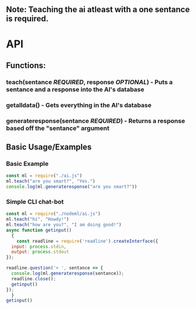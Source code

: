 ## Note: Teaching the ai atleast with a one sentance is required.
# API
## Functions:
### teach(sentance ***REQUIRED***, response ***OPTIONAL***) - Puts a sentance and a response into the AI's database
### getalldata() - Gets everything in the AI's database
### generateresponse(sentance ***REQUIRED***) - Returns a response based off the "sentance" argument
## Basic Usage/Examples
### Basic Example
```js
const ml = require("./ai.js")
ml.teach("are you smart?", "Yes.")
console.log(ml.generateresponse("are you smart?"))
```
### Simple CLI chat-bot
```js
const ml = require("./nodeml/ai.js")
ml.teach("hi", "Howdy!")
ml.teach("how are you?", "I am doing good!")
async function getinput()
  {
    const readline = require('readline').createInterface({
  input: process.stdin,
  output: process.stdout
});

readline.question('> ', sentance => {
  console.log(ml.generateresponse(sentance));
  readline.close();
  getinput()
});
  }
getinput()
```
